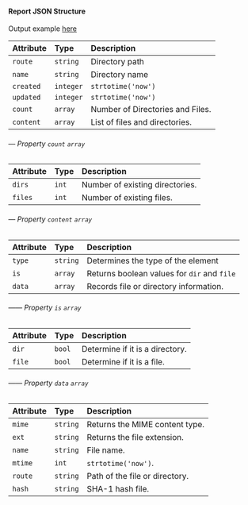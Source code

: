 #### Report JSON Structure

Output example [here](https://raw.githubusercontent.com/oscarweb/file-reporter/main/examples/cache/report.15ae3f61f9f41738356cee922fe2e655.json "Output Json")

| Attribute | Type      | Description                      |
|:----------|:----------|:---------------------------------|
| `route`   | `string`  | Directory path                   |
| `name`    | `string`  | Directory name                   |
| `created` | `integer` | `strtotime('now')`               |
| `updated` | `integer` | `strtotime('now')`               |
| `count`   | `array`   | Number of Directories and Files. |
| `content` | `array`   | List of files and directories.   |

######  &#8212; Property `count` `array`
| Attribute | Type      | Description                      |
|:----------|:----------|:---------------------------------|
| `dirs`    | `int`     | Number of existing directories.  |
| `files`   | `int`     | Number of existing files.        |

######  &#8212; Property `content` `array`
| Attribute | Type      | Description                                 |
|:----------|:----------|:--------------------------------------------|
| `type`    | `string`  | Determines the type of the element          |
| `is`      | `array`   | Returns boolean values for `dir` and `file` |
| `data`    | `array`   | Records file or directory information.      |

######  &#8212;&#8212; Property `is` `array`
| Attribute | Type      | Description                                 |
|:----------|:----------|:--------------------------------------------|
| `dir`     | `bool`    | Determine if it is a directory.             |
| `file`    | `bool`    | Determine if it is a file.                  |

######  &#8212;&#8212; Property `data` `array`
| Attribute | Type      | Description                                 |
|:----------|:----------|:--------------------------------------------|
| `mime`    | `string`  | Returns the MIME content type.              |
| `ext`     | `string`  | Returns the file extension.                 |
| `name`    | `string`  | File name.                                  |
| `mtime`   | `int`     | `strtotime('now')`.                         |
| `route`   | `string`  | Path of the file or directory.              |
| `hash`    | `string`  | SHA-1 hash file.                            |

